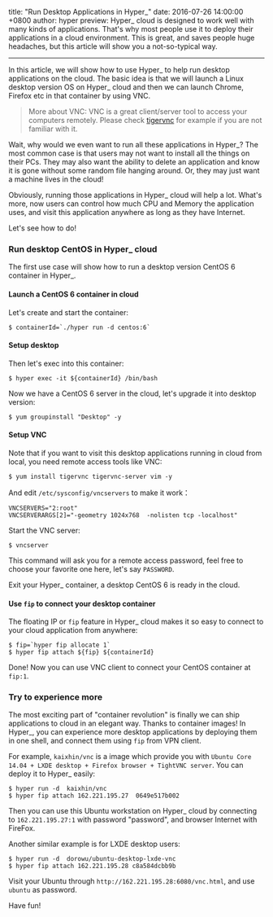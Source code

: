 title: "Run Desktop Applications in Hyper_"
date: 2016-07-26 14:00:00 +0800
author: hyper
preview: Hyper_ cloud is designed to work well with many kinds of applications. That's why most people use it to deploy their applications in a cloud environment. This is great, and saves people huge headaches, but this article will show you a not-so-typical way.

---

In this article, we will show how to use Hyper_ to help run desktop applications on the cloud. The basic idea is that we will launch a Linux desktop version OS on Hyper_ cloud and then we can launch Chrome, Firefox etc in that container by using VNC.

> More about VNC: VNC is a great client/server tool to access your computers remotely. Please check [tigervnc](http://tigervnc.org/) for example if you are not familiar with it.

Wait, why would we even want to run all these applications in Hyper_?
The most common case is that users may not want to install all the things on their PCs.
They may also want the ability to delete an application and know it is gone without some random file hanging around.
Or, they may just want a machine lives in the cloud!

Obviously, running those applications in Hyper_ cloud will help a lot. What's more, now users can control how much CPU and Memory the application uses, and visit this application anywhere as long as they have Internet.

Let's see how to do!


### Run desktop CentOS in Hyper_ cloud

The first use case will show how to run a desktop version CentOS 6 container in Hyper_.

#### Launch a CentOS 6 container in cloud

Let's create and start the container:
```shell
$ containerId=`./hyper run -d centos:6`
```

#### Setup desktop
Then let's exec into this container:
```shell
$ hyper exec -it ${containerId} /bin/bash
```

Now we have a CentOS 6 server in the cloud, let's upgrade it into desktop version:
```shell
$ yum groupinstall "Desktop" -y
```

#### Setup VNC
Note that if you want to visit this desktop applications running in cloud from local, you need remote access tools like VNC:
```shell
$ yum install tigervnc tigervnc-server vim -y
```
And edit `/etc/sysconfig/vncservers` to make it work：
```
VNCSERVERS="2:root"
VNCSERVERARGS[2]="-geometry 1024x768  -nolisten tcp -localhost"
```
Start the VNC server:
```shell
$ vncserver
```
This command will ask you for a remote access password, feel free to choose your favorite one here, let's say `PASSWORD`.

Exit your Hyper_ container, a desktop CentOS 6 is ready in the cloud.


#### Use `fip` to connect your desktop container

The floating IP or `fip` feature in Hyper_ cloud makes it so easy to connect to your cloud application from anywhere:
```shell
$ fip=`hyper fip allocate 1`
$ hyper fip attach ${fip} ${containerId}
```

Done! Now you can use VNC client to connect your CentOS container at  `fip:1`.

### Try to experience more

The most exciting part of "container revolution" is finally we can ship applications to cloud in an elegant way. Thanks to container images! In Hyper_, you can experience more desktop applications by deploying them in one shell, and connect them using `fip` from VPN client.

For example, `kaixhin/vnc` is a image which provide you with `Ubuntu Core 14.04 + LXDE desktop + Firefox browser + TightVNC server`. You can deploy it to Hyper_ easily:
```shell
$ hyper run -d  kaixhin/vnc
$ hyper fip attach 162.221.195.27  0649e517b002
```
Then you can use this Ubuntu workstation on Hyper_ cloud by connecting to `162.221.195.27:1` with password "password", and browser Internet with FireFox.

Another similar example is for LXDE desktop users:
```shell
$ hyper run -d  dorowu/ubuntu-desktop-lxde-vnc
$ hyper fip attach 162.221.195.28 c8a584dcbb9b
```
Visit your Ubuntu through `http://162.221.195.28:6080/vnc.html`, and use `ubuntu` as password.

Have fun!
